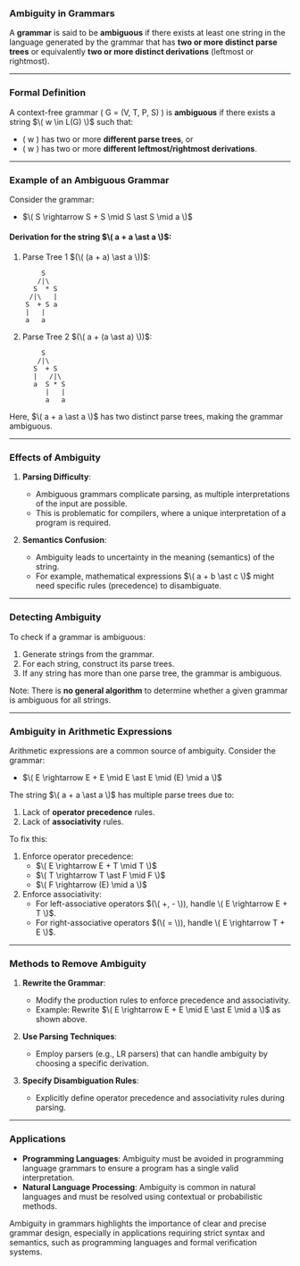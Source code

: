 ### **Ambiguity in Grammars**

A **grammar** is said to be **ambiguous** if there exists at least one string in the language generated by the grammar that has **two or more distinct parse trees** or equivalently **two or more distinct derivations** (leftmost or rightmost).

---

### **Formal Definition**
A context-free grammar \( G = (V, T, P, S) \) is **ambiguous** if there exists a string $\( w \in L(G) \)$ such that:
- \( w \) has two or more **different parse trees**, or
- \( w \) has two or more **different leftmost/rightmost derivations**.

---

### **Example of an Ambiguous Grammar**

Consider the grammar:
- $\( S \rightarrow S + S \mid S \ast S \mid a \)$

#### Derivation for the string $\( a + a \ast a \)$:
1. Parse Tree 1 $(\( (a + a) \ast a \))$:

```
        S
       /|\
      S  * S
     /|\   |
    S  + S a
    |   |
    a   a
```

2. Parse Tree 2 $(\( a + (a \ast a) \))$:

```
        S
       /|\
      S  + S
      |   /|\
      a  S * S
         |   |
         a   a
```

Here, $\( a + a \ast a \)$ has two distinct parse trees, making the grammar ambiguous.

---

### **Effects of Ambiguity**
1. **Parsing Difficulty**:
   - Ambiguous grammars complicate parsing, as multiple interpretations of the input are possible.
   - This is problematic for compilers, where a unique interpretation of a program is required.

2. **Semantics Confusion**:
   - Ambiguity leads to uncertainty in the meaning (semantics) of the string.
   - For example, mathematical expressions $\( a + b \ast c \)$ might need specific rules (precedence) to disambiguate.

---

### **Detecting Ambiguity**
To check if a grammar is ambiguous:
1. Generate strings from the grammar.
2. For each string, construct its parse trees.
3. If any string has more than one parse tree, the grammar is ambiguous.

Note: There is **no general algorithm** to determine whether a given grammar is ambiguous for all strings.

---

### **Ambiguity in Arithmetic Expressions**

Arithmetic expressions are a common source of ambiguity. Consider the grammar:
- $\( E \rightarrow E + E \mid E \ast E \mid (E) \mid a \)$

The string $\( a + a \ast a \)$ has multiple parse trees due to:
1. Lack of **operator precedence** rules.
2. Lack of **associativity** rules.

To fix this:
1. Enforce operator precedence:
   - $\( E \rightarrow E + T \mid T \)$
   - $\( T \rightarrow T \ast F \mid F \)$
   - $\( F \rightarrow (E) \mid a \)$
2. Enforce associativity:
   - For left-associative operators $(\( +, - \)), handle \( E \rightarrow E + T \)$.
   - For right-associative operators $(\( = \)), handle \( E \rightarrow T + E \)$.

---

### **Methods to Remove Ambiguity**
1. **Rewrite the Grammar**:
   - Modify the production rules to enforce precedence and associativity.
   - Example: Rewrite $\( E \rightarrow E + E \mid E \ast E \mid a \)$ as shown above.

2. **Use Parsing Techniques**:
   - Employ parsers (e.g., LR parsers) that can handle ambiguity by choosing a specific derivation.

3. **Specify Disambiguation Rules**:
   - Explicitly define operator precedence and associativity rules during parsing.

---

### **Applications**
- **Programming Languages**: Ambiguity must be avoided in programming language grammars to ensure a program has a single valid interpretation.
- **Natural Language Processing**: Ambiguity is common in natural languages and must be resolved using contextual or probabilistic methods.

Ambiguity in grammars highlights the importance of clear and precise grammar design, especially in applications requiring strict syntax and semantics, such as programming languages and formal verification systems.
